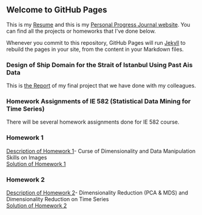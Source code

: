 ## Welcome to GitHub Pages

This is my [Resume](https://enesssari.github.io/Personal/IE582_Fall21_Homework1.pdf) and this is my [Personal Progress Journal website](https://enesssari.github.io/Personal). You can find all the projects or homeworks that I've done below.

Whenever you commit to this repository, GitHub Pages will run [Jekyll](https://jekyllrb.com/) to rebuild the pages in your site, from the content in your Markdown files.

### Design of Ship Domain for the Strait of Istanbul Using Past Ais Data
This is [the Report](https://enesssari.github.io/Personal/CE492%20-%20Final%20Report_Sar%C4%B1_Rogenbuke_Aybar_Oru%C3%A7_Tarhan.pdf) of my final project that we have done with my colleagues. 

### Homework Assignments of IE 582 (Statistical Data Mining for Time Series)
There will be several homework assignments done for IE 582 course.

### Homework 1
[Description of Homework 1](https://enesssari.github.io/Personal/IE582_Fall21_Homework1.pdf)- Curse of Dimensionality and Data Manipulation Skills on Images <br>
[Solution of Homework 1](https://enesssari.github.io/Personal/IE%20582%20HW%201-%20Enes%20Sar%C4%B1.html)

### Homework 2                
[Description of Homework 2](https://enesssari.github.io/Personal/Homework2/IE582_Fall21_Homework2.pdf)- Dimensionality Reduction (PCA & MDS) and Dimensionality Reduction on Time Series <br>
[Solution of Homework 2](https://enesssari.github.io/Personal/Homework2/Homework2.html)


